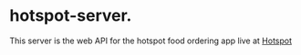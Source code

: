 # hotspot-server.

This server is the web API for the hotspot food ordering app live at [Hotspot](https://jtogofe-hotspot.vercel.app)
